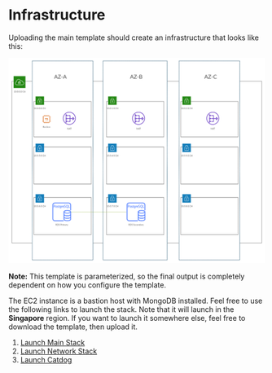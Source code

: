 # Infrastructure

Uploading the main template should create an infrastructure that looks like this:

![diagram](__assets/diagram.png)

**Note:** This template is parameterized, so the final output is completely dependent on how you configure the template.

The EC2 instance is a bastion host with MongoDB installed. Feel free to use the following links to launch the stack. Note that it will launch in the **Singapore** region. If you want to launch it somewhere else, feel free to download the template, then upload it.

1. [Launch Main Stack](https://ap-southeast-1.console.aws.amazon.com/cloudformation/home?region=ap-southeast-1#/stacks/quickcreate?templateUrl=https%3A%2F%2Fzenon-cloudformation.s3-ap-southeast-1.amazonaws.com%2Fmain.yml&stackName=Demo&param_Changelog=Initial&param_CidrBits=8&param_CidrBlock=10.0.0.0%2F16&param_Environment=Dev&param_OfficeIp=103.104.16.78%2F32&param_ProjectName=Demo)
2. [Launch Network Stack](https://ap-southeast-1.console.aws.amazon.com/cloudformation/home?region=ap-southeast-1#/stacks/quickcreate?templateUrl=https%3A%2F%2Fzenon-cloudformation.s3-ap-southeast-1.amazonaws.com%2Fnetwork.yml&stackName=Demo-Network&param_Changelog=Initial&param_CidrBits=8&param_CidrBlock=10.0.0.0%2F16&param_Environment=Dev&param_OfficeIp=103.104.16.78%2F32&param_ProjectName=Demo)
3. [Launch Catdog](https://ap-southeast-1.console.aws.amazon.com/cloudformation/home?region=ap-southeast-1#/stacks/quickcreate?templateUrl=https%3A%2F%2Fzenon-cloudformation.s3-ap-southeast-1.amazonaws.com%2Fapplications%2Fcatdog.yml&stackName=Demo&param_Changelog=Initial&param_CidrBits=8&param_CidrBlock=10.0.0.0%2F16&param_Environment=Dev&param_OfficeIp=103.104.16.78%2F32&param_ProjectName=Demo)

